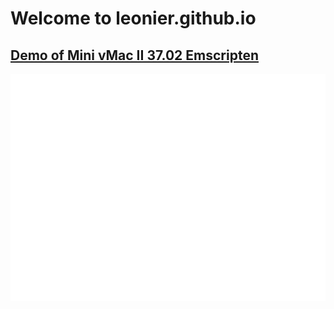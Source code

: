 # Welcome to leonier.github.io
## [Demo of Mini vMac II 37.02 Emscripten](mvmac2/mvmac2.html)
![](iframe.svg)

